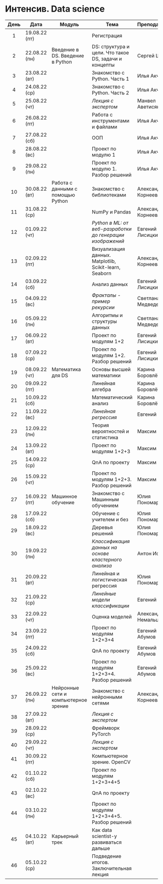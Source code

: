 # Интенсив. Data science

| День | Дата | Модуль | Тема | Преподаватель |
|:---:|---|---|---|---|
|1| 19.08.22 (пт) | | Регистрация | |
|2| 22.08.22 (пн) | Введение в DS. Введение в Python | DS: структура и цели. Что такое DS, задачи и концепты | Сергей Ширкин |
|3| 23.08.22 (вт) | | Знакомство с Python. Часть 1 | Илья Акчурин |
|4| 24.08.22 (ср) | | Знакомство с Python. Часть 2 | Илья Акчурин |
|5| 25.08.22 (чт) | | *Лекция с экспертом* | Манвел Аветисян |
|6| 26.08.22 (пт) | | Работа с инструментами и файлами | Илья Акчурин |
|7| 27.08.22 (сб) | | ООП | Илья Акчурин |
|8| 28.08.22 (вс) | | Проект по модулю 1 | Илья Акчурин |
|9| 29.08.22 (пн) | | Проект по модулю 1. Разбор решений | Илья Акчурин |
|10| 30.08.22 (вт) | Работа с данными с помощью Python | Знакомство с библиотеками | Александра Корнеева |
|11| 31.08.22 (ср) | | NumPy и Pandas | Александра Корнеева |
|12| 01.09.22 (чт) | | *Python в ML: от веб-разработки до генерации изображений* | Евгений Лисицкий |
|13| 02.09.22 (пт) | | Визуализация данных. Matplotlib, Scikit-learn, Seaborn | Александра Корнеева |
|14| 03.09.22 (сб) | | Анализ данных | Евгений Лисицкий |
|15| 04.09.22 (вс) | | *Фракталы - пример рекурсии* | Светлана Медведева |
|16| 05.09.22 (пн) | | Алгоритмы и структуры данных | Светлана Медведева |
|17| 06.09.22 (вт) | | Проект по модулям 1+2 | Евгений Лисицкий |
|18| 07.09.22 (ср) | | Проект по модулям 1+2. Разбор решений | Евгений Лисицкий |
|19| 08.09.22 (чт) | Математика для DS | Основы высшей математики | Карина Боровлёва |
|20| 09.09.22 (пт) | | Линейная алгебра | Карина Боровлёва |
|21| 10.09.22 (сб) | | Математический анализ | Карина Боровлёва |
|22| 11.09.22 (вс) | | *Линейная регрессия* | Евгений Макин |
|23| 12.09.22 (пн) | | Теория вероятностей и статистика | Максим Кулаев |
|24| 13.09.22 (вт) | | Проект по модулям 1+2+3 | Максим Кулаев |
|25| 14.09.22 (ср) | | QnA по проекту | Максим Кулаев |
|26| 15.09.22 (чт) | | Проект по модулям 1+2+3. Разбор решений | Максим Кулаев |
|27| 16.09.22 (пт) | Машинное обучение | Знакомство с Машинным обучением | Юлия Пономарёва |
|28| 17.09.22 (сб) | | Обучение с учителем и без | Юлия Пономарёва |
|29| 18.09.22 (вс) | | Деревья решений | Юлия Пономарёва |
|30| 19.09.22 (пн) | | *Классификация данных на основе кластерного анализа* | Антон Иоффе |
|31| 20.09.22 (вт) | | Линейная и логистическая регрессия | Юлия Пономарёва |
|32| 21.09.22 (ср) | | *Линейные модели классификации* | Евгений Макин |
|33| 22.09.22 (чт) | | Оценка моделей | Александр Немальцев |
|34| 23.09.22 (пт) | | Проект по модулям 1+2+3+4 | Евгений Абумов |
|35| 24.09.22 (сб) | | QnA по проекту | Евгений Абумов |
|36| 25.09.22 (вс) | | Проект по модулям 1+2+3+4. Разбор решений | Евгений Абумов |
|37| 26.09.22 (пн) | Нейронные сети и компьютерное зрение | Знакомство с нейронными сетями | Александра Корнеева |
|38| 27.09.22 (вт) | | *Лекция с экспертом* | |
|39| 28.09.22 (ср) | | Фреймворк PyTorch | |
|40| 29.09.22 (чт) | | *Лекция с экспертом* | |
|41| 30.09.22 (пт) | | Компьютерное зрение. OpenCV | |
|42| 01.10.22 (сб) | | Проект по модулям 1+2+3+4+5 | |
|43| 02.10.22 (вс) | | QnA по проекту | |
|44| 03.10.22 (пн) | | Проект по модулям 1+2+3+4+5. Разбор решений | |
|45| 04.10.22 (вт) | Карьерный трек | Как data scientist-у развиваться дальше | |
|46| 05.10.22 (ср) | | Подведение итогов. Заключительная лекция | |
